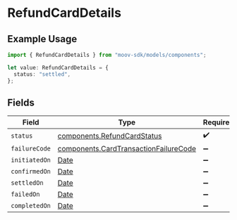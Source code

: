 # RefundCardDetails

## Example Usage

```typescript
import { RefundCardDetails } from "moov-sdk/models/components";

let value: RefundCardDetails = {
  status: "settled",
};
```

## Fields

| Field                                                                                          | Type                                                                                           | Required                                                                                       | Description                                                                                    |
| ---------------------------------------------------------------------------------------------- | ---------------------------------------------------------------------------------------------- | ---------------------------------------------------------------------------------------------- | ---------------------------------------------------------------------------------------------- |
| `status`                                                                                       | [components.RefundCardStatus](../../models/components/refundcardstatus.md)                     | :heavy_check_mark:                                                                             | N/A                                                                                            |
| `failureCode`                                                                                  | [components.CardTransactionFailureCode](../../models/components/cardtransactionfailurecode.md) | :heavy_minus_sign:                                                                             | N/A                                                                                            |
| `initiatedOn`                                                                                  | [Date](https://developer.mozilla.org/en-US/docs/Web/JavaScript/Reference/Global_Objects/Date)  | :heavy_minus_sign:                                                                             | N/A                                                                                            |
| `confirmedOn`                                                                                  | [Date](https://developer.mozilla.org/en-US/docs/Web/JavaScript/Reference/Global_Objects/Date)  | :heavy_minus_sign:                                                                             | N/A                                                                                            |
| `settledOn`                                                                                    | [Date](https://developer.mozilla.org/en-US/docs/Web/JavaScript/Reference/Global_Objects/Date)  | :heavy_minus_sign:                                                                             | N/A                                                                                            |
| `failedOn`                                                                                     | [Date](https://developer.mozilla.org/en-US/docs/Web/JavaScript/Reference/Global_Objects/Date)  | :heavy_minus_sign:                                                                             | N/A                                                                                            |
| `completedOn`                                                                                  | [Date](https://developer.mozilla.org/en-US/docs/Web/JavaScript/Reference/Global_Objects/Date)  | :heavy_minus_sign:                                                                             | N/A                                                                                            |